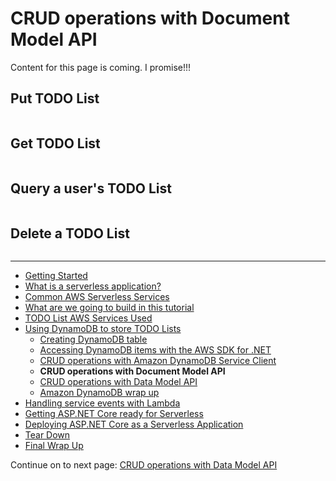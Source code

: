 # CRUD operations with Document Model API

Content for this page is coming. I promise!!!

## Put TODO List


```cs --source-file ../Snippets/DynamoDBDocumentModel.cs --project ../Snippets/Snippets.csproj --region document_model_put
```

## Get TODO List


```cs --source-file ../Snippets/DynamoDBDocumentModel.cs --project ../Snippets/Snippets.csproj --region document_model_get
```

## Query a user's TODO List

```cs --source-file ../Snippets/DynamoDBDocumentModel.cs --project ../Snippets/Snippets.csproj --region document_model_query
```

## Delete a TODO List

```cs --source-file ../Snippets/DynamoDBDocumentModel.cs --project ../Snippets/Snippets.csproj --region document_model_delete
```


<!-- Generated Navigation -->
---

* [Getting Started](../GettingStarted.md)
* [What is a serverless application?](../WhatIsServerless.md)
* [Common AWS Serverless Services](../CommonServerlessServices.md)
* [What are we going to build in this tutorial](../WhatAreWeBuilding.md)
* [TODO List AWS Services Used](../TODOListServices.md)
* [Using DynamoDB to store TODO Lists](../DynamoDBModule/WhatIsDynamoDB.md)
  * [Creating DynamoDB table](../DynamoDBModule/CreateTable.md)
  * [Accessing DynamoDB items with the AWS SDK for .NET](../DynamoDBModule/DotNetDynamoDBAPIs.md)
  * [CRUD operations with Amazon DynamoDB Service Client](../DynamoDBModule/DDBServiceClientAPI.md)
  * **CRUD operations with Document Model API**
  * [CRUD operations with Data Model API](../DynamoDBModule/DotNetDynamoDBDataModel.md)
  * [Amazon DynamoDB wrap up](../DynamoDBModule/DynamoDBWrapUp.md)
* [Handling service events with Lambda](../StreamProcessing/ServiceEvents.md)
* [Getting ASP.NET Core ready for Serverless](../ASP.NETCoreFrontend/TheFrontend.md)
* [Deploying ASP.NET Core as a Serverless Application](../DeployingFrontend/DeployingFrontend.md)
* [Tear Down](../TearDown.md)
* [Final Wrap Up](../FinalWrapup.md)

Continue on to next page: [CRUD operations with Data Model API](../DynamoDBModule/DotNetDynamoDBDataModel.md)

